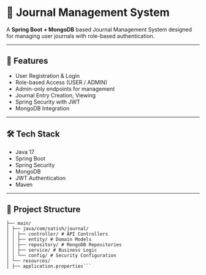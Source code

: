 # 📝 Journal Management System

A  **Spring Boot + MongoDB** based Journal Management System designed for managing user journals with role-based authentication.

---

## 🚀 Features

- User Registration & Login
- Role-based Access (USER / ADMIN)
- Admin-only endpoints for management
- Journal Entry Creation, Viewing
- Spring Security with JWT
- MongoDB Integration

---

## 🛠️ Tech Stack

- Java 17
- Spring Boot
- Spring Security
- MongoDB
- JWT Authentication
- Maven

---

## 📁 Project Structure

```src/
├── main/
│ ├── java/com/satish/journal/
│ │ ├── controller/ # API Controllers
│ │ ├── entity/ # Domain Models
│ │ ├── repository/ # MongoDB Repositories
│ │ ├── service/ # Business Logic
│ │ └── config/ # Security Configuration
│ └── resources/
│ ├── application.properties```

